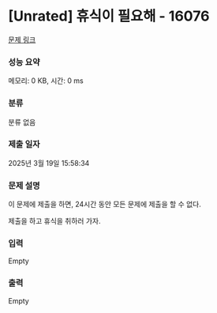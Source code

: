 # [Unrated] 휴식이 필요해 - 16076 

[문제 링크](https://www.acmicpc.net/problem/16076) 

### 성능 요약

메모리: 0 KB, 시간: 0 ms

### 분류

분류 없음

### 제출 일자

2025년 3월 19일 15:58:34

### 문제 설명

<p>이 문제에 제출을 하면, 24시간 동안 모든 문제에 제출을 할 수 없다.</p>

<p>제출을 하고 휴식을 취하러 가자.</p>

### 입력 

 Empty

### 출력 

 Empty


